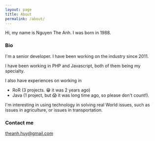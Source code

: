 ```yaml
---
layout: page
title: About
permalink: /about/
---
```


Hi, my name is Nguyen The Anh.
I was born in 1988.

### Bio

I'm a senior developer. I have been working on the industry since 2011.

I have been working in PHP and Javascript, both of them being my specialty.

I also have experiences on working in
* RoR (3 projects. :grin: it was 2 years ago)
* Java (1 project, but :scream: it was long time ago, so please don't count!).

I'm interesting in using technology in solving real World issues, such as issues in agriculture, or issues in transportation.

### Contact me

[theanh.huy@gmail.com](mailto:theanh.huy@gmail.com)
